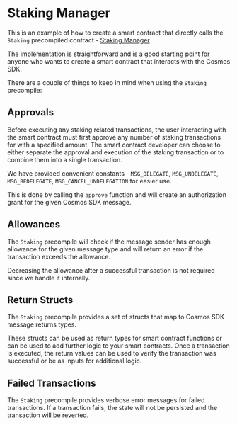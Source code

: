 # Staking Manager

This is an example of how to create a smart contract that directly calls the `Staking` precompiled contract - [Staking Manager](./contracts/StakingManager.sol)

The implementation is straightforward and is a good starting point for anyone who wants to create a smart contract that interacts with the Cosmos SDK.

There are a couple of things to keep in mind when using the `Staking` precompile:

## Approvals

Before executing any staking related transactions, the user interacting with the smart contract must first approve 
any number of staking transactions for with a specified amount. The smart contract developer can choose to either separate 
the approval and execution of the staking transaction or to combine them into a single transaction.

We have provided convenient constants - `MSG_DELEGATE`, `MSG_UNDELEGATE`, `MSG_REDELEGATE`, `MSG_CANCEL_UNDELEGATION` for easier use.

This is done by calling the `approve` function and will create an authorization grant for the given Cosmos SDK message. 

## Allowances

The `Staking` precompile will check if the message sender has enough allowance for the given message type and will
return an error if the transaction exceeds the allowance.

Decreasing the allowance after a successful transaction is not required since we handle it internally.

## Return Structs

The `Staking` precompile provides a set of structs that map to Cosmos SDK message returns types. 

These structs can be used as return types for smart contract functions or can be used to add further
logic to your smart contracts. Once a transaction is executed, the return values can be used to verify the transaction 
was successful or be as inputs for additional logic.

## Failed Transactions

The `Staking` precompile provides verbose error messages for failed transactions. If a transaction fails, the state
will not be persisted and the transaction will be reverted.

